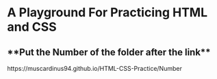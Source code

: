 <h1>A Playground For Practicing HTML and CSS</h1>


<h2>**Put the Number of the folder after the link**</h2>
https://muscardinus94.github.io/HTML-CSS-Practice/Number
